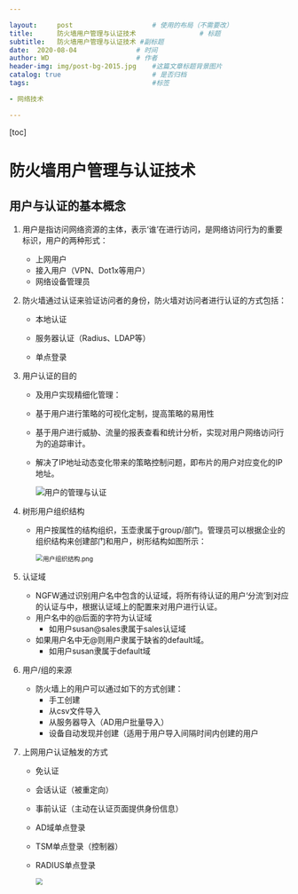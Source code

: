 ```yaml
---

layout:     post   				    # 使用的布局（不需要改）
title:      防火墙用户管理与认证技术 				# 标题 
subtitle:   防火墙用户管理与认证技术 #副标题
date:  2020-08-04 				# 时间
author: WD 						# 作者
header-img: img/post-bg-2015.jpg 	#这篇文章标题背景图片
catalog: true 						# 是否归档
tags:								#标签

- 网络技术

---
```




[toc]



# 防火墙用户管理与认证技术

## 用户与认证的基本概念

1. 用户是指访问网络资源的主体，表示‘谁’在进行访问，是网络访问行为的重要标识，用户的两种形式：

   - 上网用户
   - 接入用户（VPN、Dot1x等用户）
   - 网络设备管理员

2. 防火墙通过认证来验证访问者的身份，防火墙对访问者进行认证的方式包括：

   - 本地认证

   - 服务器认证（Radius、LDAP等）

   - 单点登录

3. 用户认证的目的

   - 及用户实现精细化管理：

   - 基于用户进行策略的可视化定制，提高策略的易用性

   - 基于用户进行威胁、流量的报表查看和统计分析，实现对用户网络访问行为的追踪审计。

   - 解决了IP地址动态变化带来的策略控制问题，即布片的用户对应变化的IP地址。

     ![用户的管理与认证](https://github.com/HuangWendell/huangwendell.github.io/blob/master/img/image-20200408234906395.png?raw=true)

   

4. 树形用户组织结构

   - 用户按属性的结构组织，玉壶隶属于group/部门。管理员可以根据企业的组织结构来创建部门和用户，树形结构如图所示：

     <img src="https://github.com/HuangWendell/huangwendell.github.io/blob/master/img/image-20200408235412775.png?raw=true" alt="用户组织结构.png" style="zoom:80%;" />

5. 认证域
   - NGFW通过识别用户名中包含的认证域，将所有待认证的用户‘分流’到对应的认证与中，根据认证域上的配置来对用户进行认证。
   - 用户名中的@后面的字符为认证域
     - 如用户susan@sales隶属于sales认证域
   - 如果用户名中无@则用户隶属于缺省的default域。
     - 如用户susan隶属于default域

6. 用户/组的来源

   - 防火墙上的用户可以通过如下的方式创建：
     - 手工创建
     - 从csv文件导入
     - 从服务器导入（AD用户批量导入）
     - 设备自动发现并创建（适用于用户导入间隔时间内创建的用户

7. 上网用户认证触发的方式

   - 免认证

   - 会话认证（被重定向）

   - 事前认证（主动在认证页面提供身份信息）

   - AD域单点登录

   - TSM单点登录（控制器）

   - RADIUS单点登录

     <img src="https://github.com/HuangWendell/huangwendell.github.io/blob/master/img/image-20200409000632609.png?raw=true" style="zoom:80%;" />





##



